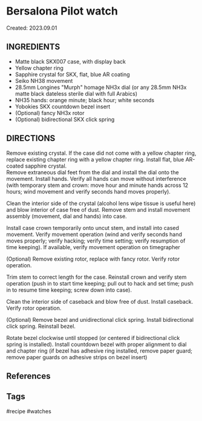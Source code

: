 # Bersalona Pilot watch
Created: 2023.09.01

## INGREDIENTS  
  
- Matte black SKX007 case, with display back  
- Yellow chapter ring  
- Sapphire crystal for SKX, flat, blue AR coating  
- Seiko NH38 movement  
- 28.5mm Longines "Murph" homage NH3x dial (or any 28.5mm NH3x matte black dateless sterile dial with full Arabics)  
- NH35 hands: orange minute; black hour; white seconds  
- Yobokies SKX countdown bezel insert  
- (Optional) fancy NH3x rotor  
- (Optional) bidirectional SKX click spring  
  
## DIRECTIONS  
  
Remove existing crystal. If the case did not come with a yellow chapter ring, replace existing chapter ring with a yellow chapter ring. Install flat, blue AR-coated sapphire crystal.  
Remove extraneous dial feet from the dial and install the dial onto the movement. Install hands. Verify all hands can move without interference (with temporary stem and crown: move hour and minute hands across 12 hours; wind movement and verify seconds hand moves properly).  
  
Clean the interior side of the crystal (alcohol lens wipe tissue is useful here) and blow interior of case free of dust. Remove stem and install movement assembly (movement, dial and hands) into case.  
  
Install case crown temporarily onto uncut stem, and install into cased movement. Verify movement operation (wind and verify seconds hand moves properly; verify hacking; verify time setting; verify resumption of time keeping). If available, verify movement operation on timegrapher  
  
(Optional) Remove existing rotor, replace with fancy rotor. Verify rotor operation.  
  
Trim stem to correct length for the case. Reinstall crown and verify stem operation (push in to start time keeping; pull out to hack and set time; push in to resume time keeping; screw down into case).  
  
Clean the interior side of caseback and blow free of dust. Install caseback. Verify rotor operation.  
  
(Optional) Remove bezel and unidirectional click spring. Install bidirectional click spring. Reinstall bezel.  
  
Rotate bezel clockwise until stopped (or centered if bidirectional click spring is installed). Install countdown bezel with proper alignment to dial and chapter ring (if bezel has adhesive ring installed, remove paper guard; remove paper guards on adhesive strips on bezel insert)

## References

## Tags
#recipe #watches
